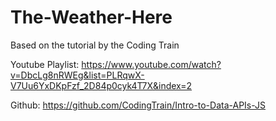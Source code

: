 # The-Weather-Here

Based on the tutorial by the Coding Train

Youtube Playlist: https://www.youtube.com/watch?v=DbcLg8nRWEg&list=PLRqwX-V7Uu6YxDKpFzf_2D84p0cyk4T7X&index=2

Github: https://github.com/CodingTrain/Intro-to-Data-APIs-JS

